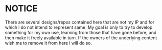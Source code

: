 # NOTICE
There are several designs/repos contained here that are not my IP and for which I do not intend to represent same.  My goal is only to try to develop something for my own use, learning from those that have gone before, and then make it freely available in turn.  If the owners of the underlying content wish me to remove it from here I will do so.
